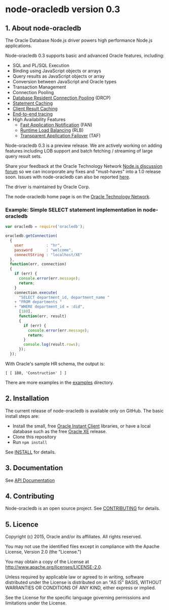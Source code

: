 # node-oracledb version 0.3

## <a name="about"></a> 1. About node-oracledb

The Oracle Database Node.js driver powers high performance
Node.js applications.

Node-oracledb 0.3 supports basic and advanced Oracle features, including:

- SQL and PL/SQL Execution
- Binding using JavaScript objects or arrays
- Query results as JavaScript objects or array 
- Conversion between JavaScript and Oracle types
- Transaction Management
- Connection Pooling
- [Database Resident Connection Pooling](#http://docs.oracle.com/database/121/ADFNS/adfns_perf_scale.htm#ADFNS228) (DRCP)
- [Statement Caching](http://docs.oracle.com/database/121/LNOCI/oci09adv.htm#i471377)
- [Client Result Caching](http://docs.oracle.com/database/121/ADFNS/adfns_perf_scale.htm#ADFNS464)
- [End-to-end tracing](http://docs.oracle.com/database/121/TGSQL/tgsql_trace.htm#CHDBDGIJ)
- High Availability Features
  - [Fast Application Notification](http://docs.oracle.com/database/121/ADFNS/adfns_avail.htm#ADFNS538) (FAN)
  - [Runtime Load Balancing](http://docs.oracle.com/database/121/ADFNS/adfns_perf_scale.htm#ADFNS515) (RLB)
  - [Transparent Application Failover](http://docs.oracle.com/database/121/ADFNS/adfns_avail.htm#ADFNS534) (TAF)

Node-oracledb 0.3 is a preview release.  We are actively working on
adding features including LOB support and batch fetching / streaming
of large query result sets.

Share your feedback at the Oracle Technology Network
[Node.js discussion forum](https://community.oracle.com/community/database/developer-tools/node_js/content)
so we can incorporate any fixes and "must-haves" into a 1.0 release
soon.  Issues with node-oracledb can also be reported
[here](https://github.com/oracle/node-oracledb/issues).

The driver is maintained by Oracle Corp.

The node-oracledb home page is on the
[Oracle Technology Network](http://www.oracle.com/technetwork/database/database-technologies/node_js/index.html).

### Example: Simple SELECT statement implementation in node-oracledb

```javascript
var oracledb = require('oracledb');

oracledb.getConnection(
  {
    user          : "hr",
    password      : "welcome",
    connectString : "localhost/XE"
  },
  function(err, connection)
  {
    if (err) {
      console.error(err.message);
      return;
    }
    connection.execute(
      "SELECT department_id, department_name "
    + "FROM departments "
    + "WHERE department_id = :did",
      [180],
      function(err, result)
      {
        if (err) {
          console.error(err.message);
          return;
        }
        console.log(result.rows);
      });
  });
```

With Oracle's sample HR schema, the output is:

```
[ [ 180, 'Construction' ] ]
```

There are more examples in the [examples](examples) directory.

## <a name="installation"></a> 2. Installation

The current release of node-oracledb is available only on GitHub.  The basic install steps are:

- Install the small, free [Oracle Instant Client](http://www.oracle.com/technetwork/database/features/instant-client/index-100365.html) libraries, or have a local database such as the free [Oracle XE](http://www.oracle.com/technetwork/database/database-technologies/express-edition/overview/index.html) release.
- Clone this repository
- Run `npm install`

See [INSTALL](INSTALL.md) for details.

## <a name="doc"></a> 3. Documentation

See [API Documentation](doc/api.md)

## <a name="contrib"></a> 4. Contributing

Node-oracledb is an open source project. See 
[CONTRIBUTING](CONTRIBUTING.md)
for details.

## <a name="license"></a> 5. Licence

Copyright (c) 2015, Oracle and/or its affiliates. All rights reserved.

You may not use the identified files except in compliance with the Apache
License, Version 2.0 (the "License.")

You may obtain a copy of the License at
http://www.apache.org/licenses/LICENSE-2.0.

Unless required by applicable law or agreed to in writing, software
distributed under the License is distributed on an "AS IS" BASIS, WITHOUT
WARRANTIES OR CONDITIONS OF ANY KIND, either express or implied.

See the License for the specific language governing permissions and
limitations under the License.

